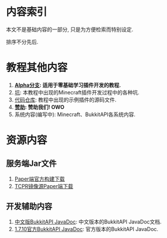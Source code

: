 # 内容索引

本文不是基础内容的一部分, 只是为方便检索而特别设定.

排序不分先后.

# 教程其他内容

1. **[Alpha分支](https://alpha.tdiant.net/BukkitDevelopmentNoteAlpha/home.html): 适用于零基础学习插件开发的教程.**
2. [坑](/guide/hole.md): 本教程中出现的Minecraft插件开发过程中的各种坑.
3. [代码仓库](https://github.com/tdiant/BukkitDevelopmentNote/tree/master/code/): 教程中出现的示例插件的源码文件.
4. **[赞助](README-DONATE.md): 赞助我们! OWO**
5. 系统内容(编写中): Minecraft、BukkitAPI各系统内容.

# 资源内容

## 服务端Jar文件

1. [Paper端官方构建下载](https://papermc.io/downloads)
2. [TCPR镜像源Paper端下载](https://yivesmirror.com/downloads/paper)

## 开发辅助内容

1. [中文版BukkitAPI JavaDoc](https://bukkit.windit.net/javadoc/): 中文版本的BukkitAPI JavaDoc文档.
2. [1.7.10官方BukkitAPI JavaDoc](http://jd.bukkit.org): 官方版本的BukkitAPI JavaDoc.
